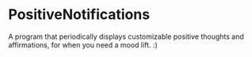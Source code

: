 # PositiveNotifications
A program that periodically displays customizable positive thoughts and affirmations, for when you need a mood lift. :)

